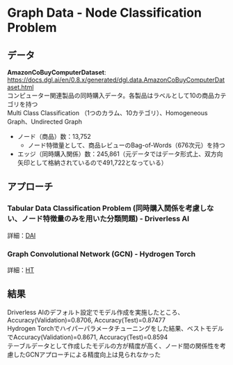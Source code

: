 # Graph Data - Node Classification Problem

## データ
**AmazonCoBuyComputerDataset**: https://docs.dgl.ai/en/0.8.x/generated/dgl.data.AmazonCoBuyComputerDataset.html  
コンピューター関連製品の同時購入データ。各製品はラベルとして10の商品カテゴリを持つ  
Multi Class Classification （1つのカラム、10カテゴリ）、Homogeneous Graph、Undirected Graph

- ノード（商品）数：13,752
    - ノード特徴量として、商品レビューのBag-of-Words（676次元）を持つ
- エッジ（同時購入関係）数：245,861（元データではデータ形式上、双方向矢印として格納されているので491,722となっている）

## アプローチ

### Tabular Data Classification Problem (同時購入関係を考慮しない、ノード特徴量のみを用いた分類問題) - Driverless AI
詳細：[DAI](./DAI)

### Graph Convolutional Network (GCN) - Hydrogen Torch
詳細：[HT](./HT)


## 結果
Driverless AIのデフォルト設定でモデル作成を実施したところ、Accuracy(Validation)=0.8706, Accuracy(Test)=0.87477  
Hydrogen Torchでハイパーパラメータチューニングをした結果、ベストモデルでAccuracy(Validation)=0.8671, Accuracy(Test)=0.8594  
テーブルデータとして作成したモデルの方が精度が高く、ノード間の関係性を考慮したGCNアプローチによる精度向上は見られなかった
